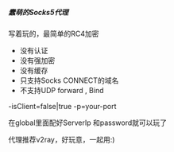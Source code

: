 ##### 蠢萌的Socks5代理
写着玩的，最简单的RC4加密

- 没有认证
- 没有强加密
- 没有缓存
- 只支持Socks CONNECT的域名
- 不支持UDP forward , Bind

-isClient=false|true
-p=your-port

在global里面配好ServerIp 和password就可以玩了

代理推荐v2ray，好玩意，一起用:)